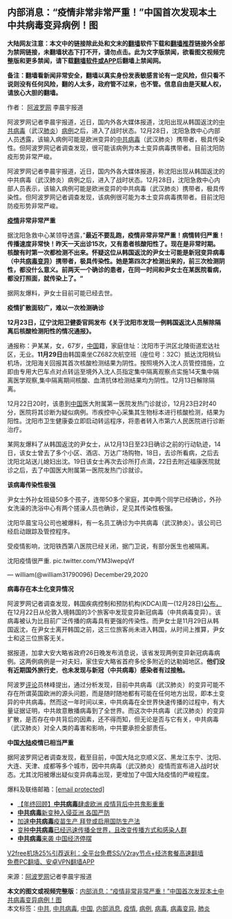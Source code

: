  <h2>内部消息：“疫情非常非常严重！”中国首次发现本土中共病毒变异病例！图</h2> <p class="notice"><b>大陆网友注意：本文中的链接除此处和文末的<a href="https://github.com/bannedbook/fanqiang" >翻墙</a>软件下载和<a href="https://github.com/killgcd/justmysocks/blob/master/README.md">翻墙推荐</a>链接外全部为禁网链接，未翻墙状态下打不开，请勿点击。此为文字版禁闻，欲看图文视频完整版和更多禁闻，请下载<a href="https://github.com/bannedbook/fanqiang">翻墙软件或APP</a>后翻墙上禁闻网。</p><p>备注：翻墙看新闻非常安全，翻墙以真实身份发表敏感言论有一定风险，但只看不说则没有任何风险，翻的人太多，政府管不过来，也不管。信息自由是天赋人权，请放心大胆的翻墙。</b></p>  <div class="entry"> <p>作者： <span class='wp_keywordlink_affiliate'><a href="https://www.aboluowang.com/" title="阿波罗网" target="_blank">阿波罗网</a></span> 李晨宇报道</p> <p id="summary">阿波罗网记者李晨宇报道，近日，国内外各大媒体报道，沈阳出现从韩国返沈的<a href="https://www.bannedbook.org/bnews/tag/%e4%b8%ad%e5%85%b1%e7%97%85%e6%af%92/" class="st_tag internal_tag" rel="tag" title="标签 中共病毒 下的日志">中共病毒</a>（武汉<a href="https://www.bannedbook.org/bnews/tag/%e8%82%ba%e7%82%8e/" class="st_tag internal_tag" rel="tag" title="标签 肺炎 下的日志">肺炎</a>）<a href="https://www.bannedbook.org/bnews/tag/%E7%97%85%E4%BE%8B/" class="st_tag internal_tag" rel="tag" title="标签 病例 下的日志">病例</a>之后，进入了战时状态。12月28日，沈阳急救中心内部人员透露，该输入病例可能是欧洲变异的<a href="https://www.bannedbook.org/bnews/tag/%e4%b8%ad%e5%85%b1/" class="st_tag internal_tag" rel="tag" title="标签 中共 下的日志">中共</a><a href="https://www.bannedbook.org/bnews/tag/%e7%97%85%e6%af%92/" class="st_tag internal_tag" rel="tag" title="标签 病毒 下的日志">病毒</a>（武汉肺炎）携带者，极具传染性。但阿波罗网记者调查发现，很可能该病例为本土变异病毒携带者。目前沈阳防疫形势非常严峻。</p> <p>阿波罗网记者李晨宇报道，近日，国内外各大媒体报道，称沈阳出现从韩国返沈的中共病毒（武汉肺炎）病例之后，进入了战时状态。12月28日，沈阳急救中心内部人员表示，该输入病例可能是欧洲变异的中共病毒（武汉肺炎）携带者，极具传染性。但阿波罗网记者调查发现，该病例很可能为本土变异病毒携带者。目前沈阳防疫形势非常严峻。</p> <p><strong><a href="https://www.bannedbook.org/bnews/tag/%E7%96%AB%E6%83%85/" class="st_tag internal_tag" rel="tag" title="标签 疫情 下的日志">疫情</a>非常非常严重</strong></p> <p>据沈阳急救中心某领导透露，”<strong>最近不要乱跑，疫情非常非常严重！病情转归严重！传播速度非常快！昨天一天出诊15次，又有患者核酸阳性了。现在是非常时期。核酸有时第一次都检测不出来。怀疑这位从韩国返沈的尹女士可能是新冠变异病毒（中共<a href="https://www.bannedbook.org/bnews/tag/%E7%97%85%E6%AF%92%E5%8F%98%E5%BC%82/" class="st_tag internal_tag" rel="tag" title="标签 病毒变异 下的日志">病毒变异</a>）携带者，极具传染性。她是第四次才检测出来的，前三次检测阴性，都没什么意义。前两天一个确诊的患者，在同一时间和尹女士在某医院看病，都没打照面，就传染上了。“</strong></p> <p>据网友爆料，尹女士目前可能已经去世。</p>  <p><strong>疫情扩散面较广，难以一次检测确诊</strong></p> <p><strong>12</strong><strong>月</strong><strong>23日，辽宁沈阳卫健委官网发布《关于沈阳市发现一例韩国返沈人员解除隔离后核酸检测阳性的情况通报》。&nbsp;</strong></p> <p>通报称：尹某某，女，67岁，<span class='wp_keywordlink_affiliate'><a href="https://www.bannedbook.org/" title="中国" target="_blank">中国</a></span>籍，家庭住址：沈阳市于洪区北陵街道宏达社区，无业。<strong>11月29日</strong>由韩国乘坐CZ682次航空班（座位号：32C）抵达沈阳桃仙机场，沈阳海关回报其首次核酸检测结果为阴性。按照境外入沈人员管控措施，立即由专用大巴车点对点转运至境外入沈人员指定集中隔离观察点实施14天集中隔离医学观察,集中隔离期间核酸、血清抗体检测结果均为阴性。12月13日解除隔离。</p> <p>12月22日20时，该患到<a href="https://www.bannedbook.org/bnews/tag/%E4%B8%AD%E5%9B%BD/" class="st_tag internal_tag" rel="tag" title="标签 中国 下的日志">中国</a>医大附属第一医院发热门诊就诊，12月23日2时40分，医院将其诊断为疑似病例。市疾控中心采集其生物标本进行核酸检测，结果为阳性。沈阳市卫生健康委立即启动转运程序，将患者转入市第六人民医院进行诊断治疗。</p> <p>某网友爆料了从韩国返沈的尹女士，从12月13日至23日确诊之前的行动轨迹，14日，该女士曾去了多个小区、酒店、万达广场购物，18日，去诊所看病，之后去沈阳北站送儿媳妇出沈。19日该女士再次去诊所打点滴，22日去附近福康医院就诊之后，去了中国医大附属第一医院发热门诊就诊。</p> <p><strong>该病毒传染性极强</strong></p>  <p>尹女士外孙女班级50多个孩子，连带50多个家庭，其中两个同学已经确诊，外孙女洗澡的洗浴中心有两个搓澡人员也确诊，足见其传染性极强。</p> <p>沈阳华晨宝马公司也被爆料，有一名员工确诊为中共病毒（武汉肺炎）。该公司已经启动跟踪及管控程序。</p> <p>受疫情影响，沈阳铁西第八医院已经关闭，据门卫说，有部分医生也被隔离。</p> <p>沈阳疫情很严重. pic.twitter.com/YM3lwepqVf</p> <p>— william(@william31790096) December29,2020</p> <p><strong>病毒存在本土化变异情况</strong></p>  <p><strong></strong></p> <p>阿波罗网记者调查发现，韩国疾病控制和预防机构(KDCA)周一(12月28日)<a href="https://www.dw.com/zh/%E9%9F%A9%E5%9B%BD%E5%8F%91%E7%8E%B0%E9%A6%96%E4%BE%8B%E5%8F%98%E5%BC%82%E6%96%B0%E5%86%A0%E7%97%85%E6%AF%92/a-56073448">公布，</a>在12月22日从伦敦入境韩国的3个旅客中发现变异新冠病毒（中共病毒变异）。该病毒被认为比目前广泛传播的病毒具有更强的传染性。而尹女士是11月29日从韩国返沈，在尹女士离开韩国之前，这三位旅客尚未进入韩国，从时间上推算，尹女士和这三位旅客无关。</p> <p>据报道，加拿大安大略省政府26日晚发布消息说，该省发现两例变异新冠病毒病例。这两例病例是一对夫妇，家住安大略省首府多伦多附近的达勒姆地区。<strong>他们没有近期国外旅行史</strong>，<strong>也未发现与新冠（中共病毒）感染者有过接触。</strong></p> <p>阿波罗<span class='wp_keywordlink_affiliate'><a href="https://www.bannedbook.org/bnews/comments/" title="新闻评论" target="_blank">评论</a></span>员林峰提出，通过分析发现，目前中共病毒（武汉肺炎）的变异可能不存在所谓英国欧洲的源头问题，而是随时随地都有可能在任何地方出现，即本土变异的中共病毒。然而这一年时间以来，中共病毒在全世界快速传播的过程中，有大量证据证明，中共故意散播病毒到了全世界。而这次中共病毒（武汉肺炎）的变异扩散，是否存在中共背后的因素，还不得而知，但无论是否与它有关，中共病毒（武汉肺炎）对全人类的毒害和影响，中共要承担全部责任。</p> <p><strong>中国<span class='wp_keywordlink_affiliate'><a href="https://www.bannedbook.org/" title="大陆" target="_blank">大陆</a></span>疫情已相当严重</strong></p> <p>据阿波罗网记者调查发现，截至目前，中国大陆北京顺义区、黑龙江东宁、沈阳、大连、天津、成都等多个城市，因中共病毒（武汉肺炎）疫情而宣布进入战时状态。尤其沈阳被爆出疑似变异病毒出现，更增加了中国大陆疫情的严峻程度。</p>  <p>爆料及联络邮箱：<a href="/cdn-cgi/l/email-protection" data-cfemail="7332313c3f263c313f33343e323a3f5d303c3e">[email&#160;protected]</a></p> <ul class='op-related-articles' title='相关阅读'> <li><a href='https://www.bannedbook.org/bnews/comments/20201229/1457150.html' target='_blank'>【年终回顾】<b>中共病毒</b>肆虐欧洲 疫情背后中共鬼影重重</a></li> <li><a href='https://www.bannedbook.org/bnews/bannedvideo/20201229/1457087.html' target='_blank'><b>中共病毒</b>新变种入侵亚洲 各国严防</a></li> <li><a href='https://www.bannedbook.org/bnews/comments/20201229/1457028.html' target='_blank'>加速<b>中共病毒</b>疫苗生产 拜登或启用国防生产法</a></li> <li><a href='https://www.bannedbook.org/bnews/comments/20201229/1456879.html' target='_blank'>变种<b>中共病毒</b>已经迅速传播全世界，且改变传播方式和感染人群</a></li> <li><a href='https://www.bannedbook.org/bnews/comments/20201229/1456773.html' target='_blank'><b>中共病毒</b>来袭 中国经济停摆</a></li> </ul> <p class="texttj"> <a href="https://github.com/bannedbook/fanqiang/wiki/V2ray%E6%9C%BA%E5%9C%BA" target="_blank">V2free机场25%引荐返利：全平台免费SS/V2ray节点+经济套餐高速翻墙</a><br/> <a href="https://github.com/bannedbook/fanqiang/wiki/%E7%A6%81%E9%97%BB%E7%BD%91%E5%AE%89%E5%8D%93%E7%BF%BB%E5%A2%99%E6%96%B0%E9%97%BBAPP" target="_blank">免费PC翻墙、安卓VPN翻墙APP</a></p><p> 来源：<a href="https://www.aboluowang.com/2020/1230/1539879.html" target="_blank">阿波罗网</a>记者李晨宇报道 </p><a name='sharetosocial'></a>       <div><b>本文的图文或视频完整版</b>：<a href='https://www.bannedbook.org/bnews/topimagenews/20201230/1457793.html'>内部消息：“疫情非常非常严重！”中国首次发现本土中共病毒变异病例！图</a></div>  </div><!--END ENTRY--> <div class="postfooter"> <div>本文标签：<a href="https://www.bannedbook.org/bnews/tag/%e4%b8%ad%e5%85%b1/" rel="tag">中共</a>, <a href="https://www.bannedbook.org/bnews/tag/%e4%b8%ad%e5%85%b1%e7%97%85%e6%af%92/" rel="tag">中共病毒</a>, <a href="https://www.bannedbook.org/bnews/tag/%E4%B8%AD%E5%9B%BD/" rel="tag">中国</a>, <a href="https://www.bannedbook.org/bnews/tag/%e5%86%85%e9%83%a8%e6%b6%88%e6%81%af/" rel="tag">内部消息</a>, <a href="https://www.bannedbook.org/bnews/tag/%E7%96%AB%E6%83%85/" rel="tag">疫情</a>, <a href="https://www.bannedbook.org/bnews/tag/%E7%97%85%E4%BE%8B/" rel="tag">病例</a>, <a href="https://www.bannedbook.org/bnews/tag/%e7%97%85%e6%af%92/" rel="tag">病毒</a>, <a href="https://www.bannedbook.org/bnews/tag/%E7%97%85%E6%AF%92%E5%8F%98%E5%BC%82/" rel="tag">病毒变异</a>, <a href="https://www.bannedbook.org/bnews/tag/%e8%82%ba%e7%82%8e/" rel="tag">肺炎</a></div>  </div><!--END POSTFOOTER--> 